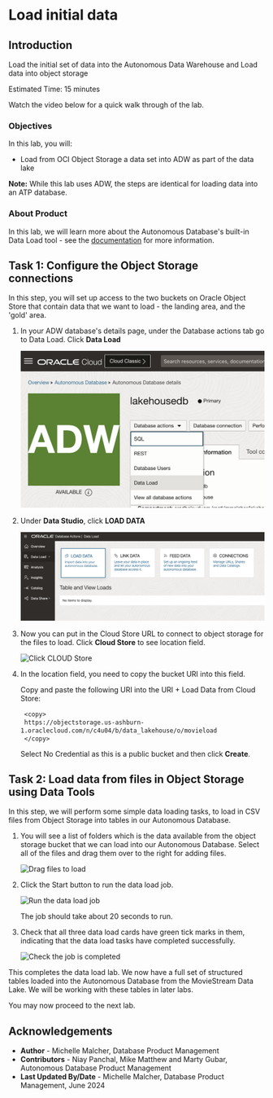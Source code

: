 # Load initial data

## Introduction

Load the initial set of data into the Autonomous Data Warehouse and Load data into object storage

Estimated  Time: 15 minutes

Watch the video below for a quick walk through of the lab.

[](youtube:0j5B2ePXvEE)

### Objectives

In this lab, you will:
* Load from OCI Object Storage a data set into ADW as part of the data lake

**Note:** While this lab uses ADW, the steps are identical for loading data into an ATP database.

### About Product

In this lab, we will learn more about the Autonomous Database's built-in Data Load tool - see the [documentation](https://docs.oracle.com/en/cloud/paas/autonomous-database/adbsa/data-load.html#GUID-E810061A-42B3-485F-92B8-3B872D790D85) for more information.

## Task 1: Configure the Object Storage connections

In this step, you will set up access to the two buckets on Oracle Object Store that contain data that we want to load - the landing area, and the 'gold' area.

1. In your ADW database's details page, under the Database actions tab go to Data Load. Click **Data Load**

	  ![Under Database actions, click Data Load](./images/dbactionsload1.png " ")

3. Under **Data Studio**, click **LOAD DATA**

    ![Click LOAD DATA](./images/dataload.png " ")

4. Now you can put in the Cloud Store URL to connect to object storage for the files to load. Click **Cloud Store** to see location field.

    ![Click CLOUD Store](./images/cloudlocations.png " ")

5. In the location field, you need to copy the bucket URI into this field.

    Copy and paste the following URI into the URI + Load Data from Cloud Store:

   ```
    <copy>
    https://objectstorage.us-ashburn-1.oraclecloud.com/n/c4u04/b/data_lakehouse/o/movieload
    </copy>
    ```
    Select No Credential as this is a public bucket and then click **Create**.


## Task 2: Load data from files in Object Storage using Data Tools

In this step, we will perform some simple data loading tasks, to load in CSV files from Object Storage into tables in our Autonomous Database.

1. You will see a list of folders which is the data available from the object storage bucket that we can load into our Autonomous Database. Select all of the files and drag them over to the right for adding files.

    ![Drag files to load](./images/backtodataload.png " ")

2. Click the Start button to run the data load job.

    ![Run the data load job](./images/runload2.png " ")

    The job should take about 20 seconds to run.

3. Check that all three data load cards have green tick marks in them, indicating that the data load tasks have completed successfully.

    ![Check the job is completed](./images/loadcompleted2.png " ")

This completes the data load lab. We now have a full set of structured tables loaded into the Autonomous Database from the MovieStream Data Lake. We will be working with these tables in later labs.

You may now proceed to the next lab.

## Acknowledgements

* **Author** - Michelle Malcher, Database Product Management
* **Contributors** -  Niay Panchal, Mike Matthew and Marty Gubar, Autonomous Database Product Management
* **Last Updated By/Date** - Michelle Malcher, Database Product Management, June 2024
